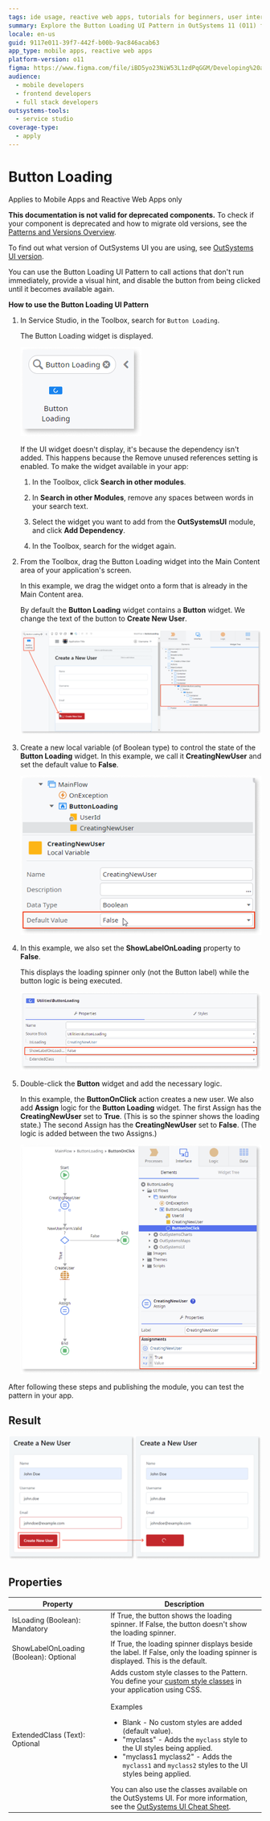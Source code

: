 ```yaml
---
tags: ide usage, reactive web apps, tutorials for beginners, user interface patterns, user experience enhancements
summary: Explore the Button Loading UI Pattern in OutSystems 11 (O11) for enhancing user experience by providing visual feedback during action execution.
locale: en-us
guid: 9117e011-39f7-442f-b00b-9ac846acab63
app_type: mobile apps, reactive web apps
platform-version: o11
figma: https://www.figma.com/file/iBD5yo23NiW53L1zdPqGGM/Developing%20an%20Application?node-id=218:84
audience:
  - mobile developers
  - frontend developers
  - full stack developers
outsystems-tools:
  - service studio
coverage-type:
  - apply
---
```


# Button Loading

<div class="info" markdown="1">

Applies to Mobile Apps and Reactive Web Apps only

</div>

<div class="info" markdown="1">

**This documentation is not valid for deprecated components.** To check if your component is deprecated and how to migrate old versions, see the [Patterns and Versions Overview](https://outsystemsui.outsystems.com/OutsystemsUiWebsite/MigrationOverview).

To find out what version of OutSystems UI you are using, see [OutSystems UI version](../../intro.md#outsystems-ui-version).

</div>

You can use the Button Loading UI Pattern to call actions that don't run immediately, provide a visual hint, and disable the button from being clicked until it becomes available again.

**How to use the Button Loading UI Pattern**

1. In Service Studio, in the Toolbox, search for `Button Loading`.

    The Button Loading widget is displayed.

    ![Screenshot of the Button Loading widget in the Service Studio toolbox](images/buttonloading-widget-ss.png "Button Loading Widget in Service Studio")

    If the UI widget doesn't display, it's because the dependency isn't added. This happens because the Remove unused references setting is enabled. To make the widget available in your app:

    1. In the Toolbox, click **Search in other modules**.

    1. In **Search in other Modules**, remove any spaces between words in your search text.

    1. Select the widget you want to add from the **OutSystemsUI** module, and click **Add Dependency**.

    1. In the Toolbox, search for the widget again.

1. From the Toolbox, drag the Button Loading widget into the Main Content area of your application's screen.

    In this example, we drag the widget onto a form that is already in the Main Content area.

    By default the **Button Loading** widget contains a **Button** widget. We change the text of the button to **Create New User**.

    ![Dragging the Button Loading widget onto a form in the Main Content area of an application's screen](images/buttonloading-drag-ss.png "Dragging Button Loading Widget to Form")

1. Create a new local variable (of Boolean type) to control the state of the **Button Loading** widget. In this example, we call it **CreatingNewUser** and set the default value to **False**.

    ![Creating a new local Boolean variable named CreatingNewUser in Service Studio](images/buttonloading-variable-ss.png "Creating a New Local Variable")

1. In this example, we also set the **ShowLabelOnLoading** property to **False**.

    This displays the loading spinner only (not the Button label) while the button logic is being executed.

    ![Setting the ShowLabelOnLoading property of the Button Loading widget to False in Service Studio](images/buttonloading-setprop-ss.png "Setting ShowLabelOnLoading Property")

1. Double-click the **Button** widget and add the necessary logic.

    In this example, the **ButtonOnClick** action creates a new user. We also add **Assign** logic for the **Button Loading** widget. The first Assign has the **CreatingNewUser** set to **True**. (This is so the spinner shows the loading state.) The second Assign has the **CreatingNewUser** set       to **False**. (The logic is added between the two Assigns.)

    ![Adding ButtonOnClick action logic to the Button widget in Service Studio](images/buttonloading-logic-ss.png "Adding Logic to Button Widget")

After following these steps and publishing the module, you can test the pattern in your app.

## Result

![Example of the Button Loading pattern result in an application](images/buttonloading-result-ss.png "Button Loading Pattern Result")

## Properties

| Property | Description |
|---|---|
|IsLoading (Boolean): Mandatory| If True, the button shows the loading spinner. If False, the button doesn't show the loading spinner.|
|ShowLabelOnLoading (Boolean): Optional | If True, the loading spinner displays beside the label. If False, only the loading spinner is displayed. This is the default.|
|ExtendedClass (Text): Optional| Adds custom style classes to the Pattern. You define your [custom style classes](../../../look-feel/css.md) in your application using CSS.<br/><br/>Examples <ul><li>Blank - No custom styles are added (default value).</li><li>"myclass" - Adds the ``myclass`` style to the UI styles being applied.</li><li>"myclass1 myclass2" - Adds the ``myclass1`` and ``myclass2`` styles to the UI styles being applied.</li></ul>You can also use the classes available on the OutSystems UI. For more information, see the [OutSystems UI Cheat Sheet](https://outsystemsui.outsystems.com/OutSystemsUIWebsite/CheatSheet). |
